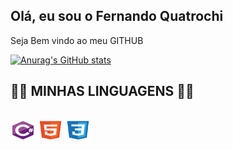 ## Olá, eu sou o Fernando Quatrochi

Seja Bem vindo ao meu GITHUB

[![Anurag's GitHub stats](https://github-readme-stats.vercel.app/api?username=FernandinnnQ145&theme=gruvbox)](https://github.com/FernandinnnQ145/github-readme-stats)


 <h2>👨‍💻 MINHAS LINGUAGENS 👨‍💻</h2>
<div style="display: inline_block"><br>
  <img align="center" alt="Csharp" height="30" width="40" src="https://raw.githubusercontent.com/devicons/devicon/master/icons/csharp/csharp-original.svg">
  <img align="center" alt="HTML" height="30" width="40" src="https://raw.githubusercontent.com/devicons/devicon/master/icons/html5/html5-original.svg">
  <img align="center" alt="CSS" height="30" width="40" src="https://raw.githubusercontent.com/devicons/devicon/master/icons/css3/css3-original.svg"> 

  ##
 
<div>
